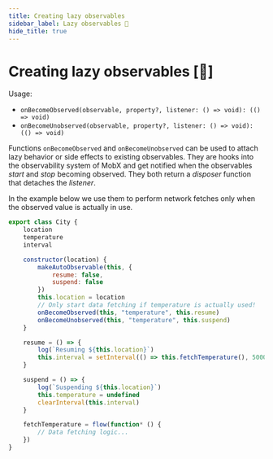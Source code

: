 ```yaml
---
title: Creating lazy observables
sidebar_label: Lazy observables 🚀
hide_title: true
---
```


<script async type="text/javascript" src="//cdn.carbonads.com/carbon.js?serve=CEBD4KQ7&placement=mobxjsorg" id="_carbonads_js"></script>

# Creating lazy observables [🚀]

Usage:

-   `onBecomeObserved(observable, property?, listener: () => void): (() => void)`
-   `onBecomeUnobserved(observable, property?, listener: () => void): (() => void)`

Functions `onBecomeObserved` and `onBecomeUnobserved` can be used to attach lazy behavior or side effects to existing observables. They are hooks into the observability system of MobX and get notified when the observables _start_ and _stop_ becoming observed. They both return a _disposer_ function that detaches the _listener_.

In the example below we use them to perform network fetches only when the observed value is actually in use.

```javascript
export class City {
    location
    temperature
    interval

    constructor(location) {
        makeAutoObservable(this, {
            resume: false,
            suspend: false
        })
        this.location = location
        // Only start data fetching if temperature is actually used!
        onBecomeObserved(this, "temperature", this.resume)
        onBecomeUnobserved(this, "temperature", this.suspend)
    }

    resume = () => {
        log(`Resuming ${this.location}`)
        this.interval = setInterval(() => this.fetchTemperature(), 5000)
    }

    suspend = () => {
        log(`Suspending ${this.location}`)
        this.temperature = undefined
        clearInterval(this.interval)
    }

    fetchTemperature = flow(function* () {
        // Data fetching logic...
    })
}
```

